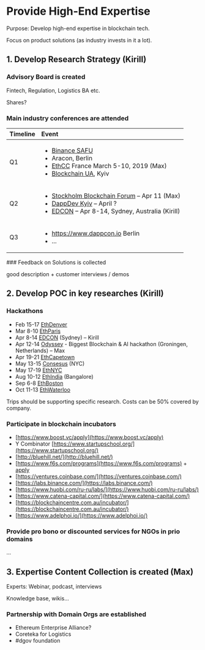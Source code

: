 # Provide High-End Expertise

Purpose: Develop high-end expertise in blockchain tech.

Focus on product solutions \(as industry invests in it a lot\).

## 1. Develop Research Strategy \(Kirill\)

### Advisory Board is created

Fintech, Regulation, Logistics BA etc.

Shares?

### Main industry conferences are attended

<table>
  <thead>
    <tr>
      <th style="text-align:left">Timeline</th>
      <th style="text-align:left">Event</th>
    </tr>
  </thead>
  <tbody>
    <tr>
      <td style="text-align:left">Q1</td>
      <td style="text-align:left">
        <p></p>
        <ul>
          <li><a href="https://www.binancefair.com/safu-hackathon/">Binance SAFU</a>
          </li>
          <li>Aracon, Berlin</li>
          <li><a href="https://ethcc.io/">EthCC</a> France March 5-10, 2019 (Max)</li>
          <li><a href="https://blockchainua.com/en">Blockchain UA</a>, Kyiv</li>
        </ul>
      </td>
    </tr>
    <tr>
      <td style="text-align:left">Q2</td>
      <td style="text-align:left">
        <p></p>
        <ul>
          <li><a href="https://stockholmblockchainforum.com/">Stockholm Blockchain Forum</a> &#x2013;&#xA0;Apr
            11 (Max)</li>
          <li><a href="http://dappdev.org/conference">DappDev Kyiv</a> &#x2013;&#xA0;April
            ?</li>
          <li><a href="https://www.edcon.io/">EDCON</a> &#x2013;&#xA0;Apr 8-14, Sydney,
            Australia (Kirill)</li>
        </ul>
      </td>
    </tr>
    <tr>
      <td style="text-align:left">Q3</td>
      <td style="text-align:left">
        <p></p>
        <ul>
          <li><a href="https://www.dappcon.io">https://www.dappcon.io</a> Berlin</li>
          <li>...</li>
        </ul>
      </td>
    </tr>
  </tbody>
</table>### Feedback on Solutions is collected

good description + customer interviews / demos

## 2. Develop POC in key researches \(Kirill\)

### Hackathons

* Feb 15-17 [EthDenver](https://www.ethdenver.com/)
* Mar 8-10 [EthParis](https://ethparis.com/)
* Apr 8-14 [EDCON](https://www.edcon.io/) \(Sydney\) – Kirill
* Apr 12-14 [Odyssey](https://www.odyssey.org/odyssey-hackathon/) - Biggest Blockchain & AI hackathon \(Groningen, Netherlands\) – Max
* Apr 19-21 [EthCapetown](https://ethcapetown.com/)
* May 13-15 [Consesus](https://www.coindesk.com/events/consensus-2019) \(NYC\)
* May 17-19 [EthNYC](https://twitter.com/ethnewyork)
* Aug 10-12 [EthIndia](https://ethindia.co/) \(Bangalore\)
* Sep 6-8 [EthBoston](https://twitter.com/ethboston)
* Oct 11-13 [EthWaterloo](https://ethwaterloo.com/)

Trips should be supporting specific research. Costs can be 50% covered by company.

### Participate in blockchain incubators

* [https://www.boost.vc/apply](https://www.boost.vc/apply)
* Y Combinator [https://www.startupschool.org/](https://www.startupschool.org/)
* [http://bluehill.net/](http://bluehill.net/)
* [https://www.f6s.com/programs](https://www.f6s.com/programs) + [apply](https://www.f6s.com/cvincubation/apply)
* [https://ventures.coinbase.com/](https://ventures.coinbase.com/)
* [https://labs.binance.com/](https://labs.binance.com/)
* [https://www.huobi.com/ru-ru/labs/](https://www.huobi.com/ru-ru/labs/)
* [https://www.catena-capital.com/](https://www.catena-capital.com/)
* [https://blockchaincentre.com.au/incubator/](https://blockchaincentre.com.au/incubator/)
* [https://www.adelphoi.io/](https://www.adelphoi.io/)

### Provide pro bono or discounted services for NGOs in prio domains

...

## 3. Expertise Content Collection is created \(Max\)

Experts: Webinar, podcast, interviews

Knowledge base, wikis...

### Partnership with Domain Orgs are established

* Ethereum Enterprise Alliance?
* Coreteka for Logistics
*  \#dgov foundation

## 


